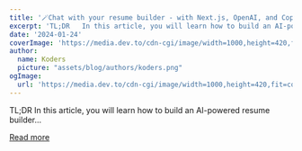 ```yaml
---
title: '🪄Chat with your resume builder - with Next.js, OpenAI, and CopilotKit 📑✨'
excerpt: 'TL;DR   In this article, you will learn how to build an AI-powered resume builder...'
date: '2024-01-24'
coverImage: 'https://media.dev.to/cdn-cgi/image/width=1000,height=420,fit=cover,gravity=auto,format=auto/https%3A%2F%2Fdev-to-uploads.s3.amazonaws.com%2Fuploads%2Farticles%2Fsrds5ds6umeanfsyuyfe.gif'
author:
  name: Koders
  picture: "assets/blog/authors/koders.png"
ogImage:
  url: 'https://media.dev.to/cdn-cgi/image/width=1000,height=420,fit=cover,gravity=auto,format=auto/https%3A%2F%2Fdev-to-uploads.s3.amazonaws.com%2Fuploads%2Farticles%2Fsrds5ds6umeanfsyuyfe.gif'
---
```


TL;DR   In this article, you will learn how to build an AI-powered resume builder...

[Read more](https://dev.to/copilotkit/how-to-build-the-with-nextjs-openai-1mhb)
